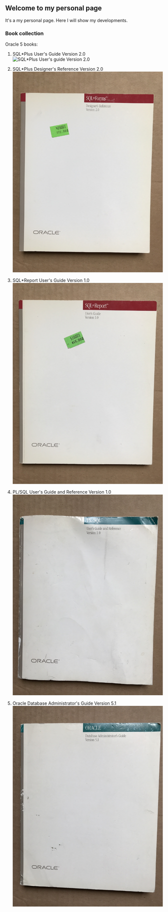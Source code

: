 ## Welcome to my personal page

It's a my personal page. Here I will show my developments.

### Book collection

Oracle 5 books:

1. SQL*Plus User's Guide Version 2.0
![SQL*Plus User's guide Version 2.0](/assets/images/IMG_0036_r.JPG|width=100px)

2. SQL*Plus Designer's Reference Version 2.0
![SQL*Plus Designer's Reference Version 2.0](/assets/images/IMG_0039_r.JPG)

3. SQL*Report User's Guide Version 1.0
![SQL*Report User's Guide Version 1.0](/assets/images/IMG_0042_r.JPG)

4. PL/SQL User's Guide and Reference Version 1.0
![PL/SQL User's Guide and Reference Version 1.0](/assets/images/IMG_0043_r.JPG)

5. Oracle Database Administrator's Guide Version 5.1
![Oracle Database Administrator's Guide Version 5.1](/assets/images/IMG_0044_r.JPG)
